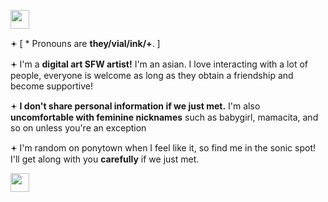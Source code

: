 <img src='https://64.media.tumblr.com/d55512bacec0b3eb40cf59a10c0a55a1/a27cd876811eb0de-0f/s540x810/35a05debd5c3198f6985f5395a01df861da38d05.gifv' style='height: 30px; width: auto;'></img>
<p>𖥔 [ * Pronouns are <b>they/vial/ink/+</b>. ]</p>
<p>𖥔 I'm a <b>digital art SFW artist!</b> I'm an asian. I love interacting with a lot of people, everyone is welcome as long as they obtain a friendship and become supportive!</p>
<p>𖥔 <b>I don't share personal information if we just met.</b> I'm also <b>uncomfortable with feminine nicknames</b> such as babygirl, mamacita, and so on unless you're an exception</p>
<p>𖥔 I'm random on ponytown when I feel like it, so find me in the sonic spot! I'll get along with you <b>carefully</b> if we just met.</p>

<img src='https://64.media.tumblr.com/d55512bacec0b3eb40cf59a10c0a55a1/a27cd876811eb0de-0f/s540x810/35a05debd5c3198f6985f5395a01df861da38d05.gifv' style='height: 30px; width: auto;'></img>
